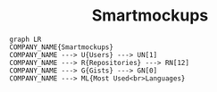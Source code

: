 <h1 align="center">Smartmockups</h1>

```mermaid
graph LR
COMPANY_NAME{Smartmockups}
COMPANY_NAME ---> U{Users} ---> UN[1]
COMPANY_NAME ---> R{Repositories} ---> RN[12]
COMPANY_NAME ---> G{Gists} ---> GN[0]
COMPANY_NAME ---> ML{Most Used<br>Languages}
```
